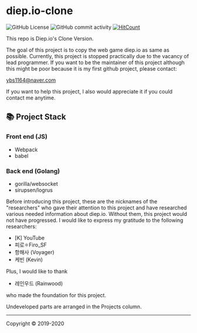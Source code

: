 # diep.io-clone
![GitHub License](https://img.shields.io/github/license/Diep-clone/diep-clone_golang?style=flat-square)
![GitHub commit activity](https://img.shields.io/github/commit-activity/m/diep-clone/diep-clone_golang?style=flat-square)
[![HitCount](http://hits.dwyl.com/Diep-clone/diep-clone_golang.svg)](http://hits.dwyl.com/Diep-clone/diep-clone_golang)

This repo is Diep.io's Clone Version.

The goal of this project is to copy the web game diep.io as same as possible.
Currently, this project is stopped practically due to the vacancy of lead programmer.
If you want to be the maintainer of this project although this might be poor because it is my first github project, please contact:

ybs1164@naver.com

If you want to help this project, I also would appreciate it if you could contact me anytime.

## 📚 Project Stack
### Front end (JS)
- Webpack
- babel

### Back end (Golang)
- gorilla/websocket
- sirupsen/logrus

Before introducing this project,
these are the nicknames of the "researchers" who gave their attention to this project and have researched various needed information about diep.io.
Without them, this project would not have progressed.
I would like to express my gratitude to the following researchers:

 - [K] YouTube
 - 피로⚛Firo_SF
 - 항해사 (Voyager)
 - 케빈 (Kevin)

Plus, I would like to thank 
 - 레인우드 (Rainwood)

who made the foundation for this project.

Undeveloped parts are arranged in the Projects column.

---
Copyright © 2019-2020
